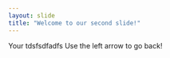 ```yaml
---
layout: slide
title: "Welcome to our second slide!"
---
```

Your tdsfsdfadfs
Use the left arrow to go back!
